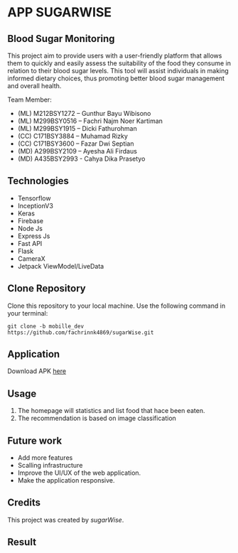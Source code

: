 # APP SUGARWISE
## Blood Sugar Monitoring

This project aim to provide users with a user-friendly platform that allows them to quickly and easily assess the suitability of the food they consume in relation to their blood sugar levels. This tool will assist individuals in making informed dietary choices, thus promoting better blood sugar management and overall health.

Team Member:
* (ML) M212BSY1272 – Gunthur Bayu Wibisono
* (ML) M299BSY0516 – Fachri Najm Noer Kartiman
* (ML) M299BSY1915 – Dicki Fathurohman
* (CC) C171BSY3884 – Muhamad Rizky
* (CC) C171BSY3600 – Fazar Dwi Septian
* (MD) A299BSY2109 – Ayesha Ali Firdaus
* (MD) A435BSY2993 - Cahya Dika Prasetyo

## Technologies
* Tensorflow
* InceptionV3
* Keras
* Firebase
* Node Js
* Express Js
* Fast API
* Flask
* CameraX
* Jetpack ViewModel/LiveData

## Clone Repository

Clone this repository to your local machine. Use the following command in your terminal:
```
git clone -b mobille_dev https://github.com/fachrinnk4869/sugarWise.git
```

## Application

Download APK [here](https://drive.google.com/file/d/1496P2fKjSaTffpADvAfh-xyKtSO4YtTu/view?usp=sharing)

## Usage
1. The homepage will statistics and list food that hace been eaten.
2. The recommendation is based on image classification

## Future work
- Add more features
- Scalling infrastructure
- Improve the UI/UX of the web application.
- Make the application responsive.

## Credits
This project was created by _sugarWise_.

## Result
